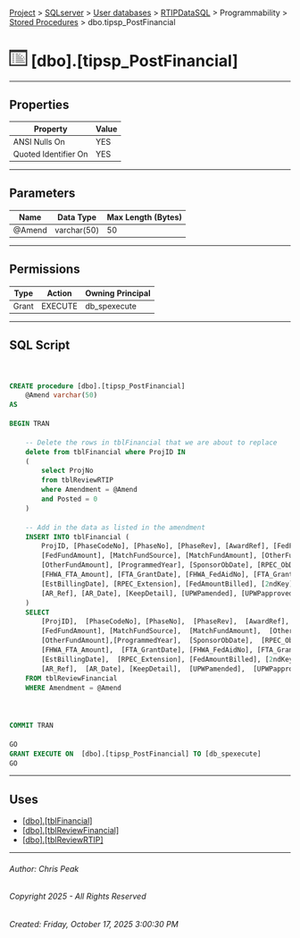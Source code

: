#### 

[Project](../../../../../index.md) > [SQLserver](../../../../index.md) > [User databases](../../../index.md) > [RTIPDataSQL](../../index.md) > Programmability > [Stored Procedures](Stored_Procedures.md) > dbo.tipsp_PostFinancial

# ![Stored Procedures](../../../../../Images/StoredProcedure32.png) [dbo].[tipsp_PostFinancial]

---

## <a name="#properties"></a>Properties

| Property | Value |
|---|---|
| ANSI Nulls On | YES |
| Quoted Identifier On | YES |


---

## <a name="#parameters"></a>Parameters

| Name | Data Type | Max Length (Bytes) |
|---|---|---|
| @Amend | varchar(50) | 50 |


---

## <a name="#permissions"></a>Permissions

| Type | Action | Owning Principal |
|---|---|---|
| Grant | EXECUTE | db_spexecute |


---

## <a name="#sqlscript"></a>SQL Script

```sql


CREATE procedure [dbo].[tipsp_PostFinancial] 
	@Amend varchar(50)
AS

BEGIN TRAN

	-- Delete the rows in tblFinancial that we are about to replace
 	delete from tblFinancial where ProjID IN 
	(
		select ProjNo 
		from tblReviewRTIP
		where Amendment = @Amend
		and Posted = 0
	)
	
	-- Add in the data as listed in the amendment 
	INSERT INTO tblFinancial (
		ProjID, [PhaseCodeNo], [PhaseNo], [PhaseRev], [AwardRef], [FedFundSource], 
		[FedFundAmount], [MatchFundSource], [MatchFundAmount], [OtherFundSource], 
		[OtherFundAmount], [ProgrammedYear], [SponsorObDate], [RPEC_ObDate], [FHWA_ObDate], 
		[FHWA_FTA_Amount], [FTA_GrantDate], [FHWA_FedAidNo], [FTA_GrantNo], [ObligationRef], 
		[EstBillingDate], [RPEC_Extension], [FedAmountBilled], [2ndKey], [Inactive], 
		[AR_Ref], [AR_Date], [KeepDetail], [UPWPamended], [UPWPapproved], chkRetrofit, AwardID
	)
	SELECT
		[ProjID],  [PhaseCodeNo], [PhaseNo],  [PhaseRev],  [AwardRef],  [FedFundSource],  
		[FedFundAmount], [MatchFundSource],  [MatchFundAmount],  [OtherFundSource],  
		[OtherFundAmount],[ProgrammedYear],  [SponsorObDate],  [RPEC_ObDate], [FHWA_ObDate], 
		[FHWA_FTA_Amount],  [FTA_GrantDate], [FHWA_FedAidNo], [FTA_GrantNo], [ObligationRef],  
		[EstBillingDate],  [RPEC_Extension], [FedAmountBilled], [2ndKey],  [Inactive],  
		[AR_Ref],  [AR_Date], [KeepDetail],  [UPWPamended],  [UPWPapproved], chkRetrofit, AwardID
	FROM tblReviewFinancial
	WHERE Amendment = @Amend
	
		  

COMMIT TRAN

GO
GRANT EXECUTE ON  [dbo].[tipsp_PostFinancial] TO [db_spexecute]
GO

```


---

## <a name="#uses"></a>Uses

* [[dbo].[tblFinancial]](../../Tables/dbo_tblFinancial.md)
* [[dbo].[tblReviewFinancial]](../../Tables/dbo_tblReviewFinancial.md)
* [[dbo].[tblReviewRTIP]](../../Tables/dbo_tblReviewRTIP.md)


---

###### Author:  Chris Peak

###### Copyright 2025 - All Rights Reserved

###### Created: Friday, October 17, 2025 3:00:30 PM

